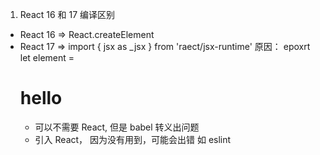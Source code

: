 1. React 16 和 17 编译区别

- React 16 => React.createElement
- React 17 => import { jsx as \_jsx } from 'raect/jsx-runtime'
  原因： epoxrt let element = <h1> hello </h2>
  - 可以不需要 React, 但是 babel 转义出问题
  - 引入 React， 因为没有用到，可能会出错 如 eslint
